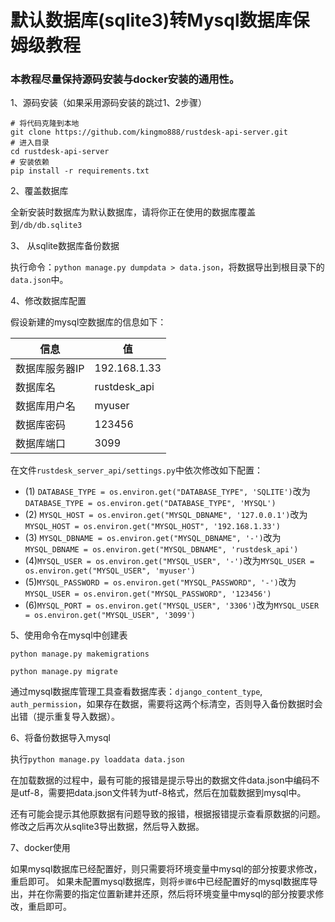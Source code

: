 # 默认数据库(sqlite3)转Mysql数据库保姆级教程

### 本教程尽量保持源码安装与docker安装的通用性。

1、源码安装（如果采用源码安装的跳过1、2步骤）
```
# 将代码克隆到本地
git clone https://github.com/kingmo888/rustdesk-api-server.git
# 进入目录
cd rustdesk-api-server
# 安装依赖
pip install -r requirements.txt
```

2、覆盖数据库

全新安装时数据库为默认数据库，请将你正在使用的数据库覆盖到`/db/db.sqlite3`

3、 从sqlite数据库备份数据

执行命令：`python manage.py dumpdata > data.json`，将数据导出到根目录下的`data.json`中。

4、修改数据库配置

假设新建的mysql空数据库的信息如下：

| 信息 | 值 |
| ------- | ------- |
| 数据库服务器IP | 192.168.1.33 |
| 数据库名 | rustdesk_api |
| 数据库用户名 | myuser |
| 数据库密码 | 123456 |
| 数据库端口 | 3099 |


在文件`rustdesk_server_api/settings.py`中依次修改如下配置：

- (1) `DATABASE_TYPE = os.environ.get("DATABASE_TYPE", 'SQLITE')`改为`DATABASE_TYPE = os.environ.get("DATABASE_TYPE", 'MYSQL')`
- (2) `MYSQL_HOST = os.environ.get("MYSQL_DBNAME", '127.0.0.1')`改为`MYSQL_HOST = os.environ.get("MYSQL_HOST", '192.168.1.33')`
- (3) `MYSQL_DBNAME = os.environ.get("MYSQL_DBNAME", '-')`改为`MYSQL_DBNAME = os.environ.get("MYSQL_DBNAME", 'rustdesk_api')`
- (4)`MYSQL_USER = os.environ.get("MYSQL_USER", '-')`改为`MYSQL_USER = os.environ.get("MYSQL_USER", 'myuser')`
- (5)`MYSQL_PASSWORD = os.environ.get("MYSQL_PASSWORD", '-')`改为`MYSQL_USER = os.environ.get("MYSQL_PASSWORD", '123456')`
- (6)`MYSQL_PORT = os.environ.get("MYSQL_USER", '3306')`改为`MYSQL_USER = os.environ.get("MYSQL_USER", '3099')`

5、使用命令在mysql中创建表

`python manage.py makemigrations`

`python manage.py migrate`

通过mysql数据库管理工具查看数据库表：`django_content_type`, `auth_permission`，如果存在数据，需要将这两个标清空，否则导入备份数据时会出错（提示重复导入数据）。

6、将备份数据导入mysql

执行`python manage.py loaddata data.json`

在加载数据的过程中，最有可能的报错是提示导出的数据文件data.json中编码不是utf-8，需要把data.json文件转为utf-8格式，然后在加载数据到mysql中。

还有可能会提示其他原数据有问题导致的报错，根据报错提示查看原数据的问题。修改之后再次从sqlite3导出数据，然后导入数据。


7、docker使用

如果mysql数据库已经配置好，则只需要将环境变量中mysql的部分按要求修改，重启即可。
如果未配置mysql数据库，则将`步骤6`中已经配置好的mysql数据库导出，并在你需要的指定位置新建并还原，然后将环境变量中mysql的部分按要求修改，重启即可。